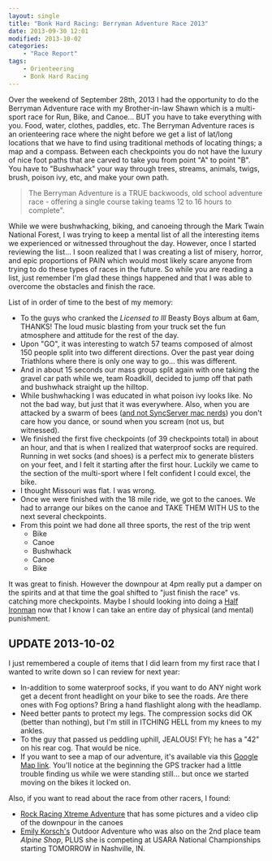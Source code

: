 ```yaml
---
layout: single
title: "Bonk Hard Racing: Berryman Adventure Race 2013"
date: 2013-09-30 12:01
modified: 2013-10-02
categories:
    - "Race Report"
tags:
    - Orienteering
    - Bonk Hard Racing
---
```


Over the weekend of September 28th, 2013 I had the opportunity to do the Berryman Adventure race with my Brother-in-law Shawn which is a multi-sport race for Run, Bike, and Canoe... BUT you have to take everything with you.  Food, water, clothes, paddles, etc.  The Berryman Adventure races is an orienteering race where the night before we get a list of lat/long locations that we have to find using traditional methods of locating things;  a map and a compass.  Between each checkpoints you do not have the luxury of nice foot paths that are carved  to take you from point "A" to point "B".  You have to "Bushwhack" your way through trees, streams, animals, twigs, brush, poison ivy, etc, and make your own path.

> The Berryman Adventure is a TRUE backwoods, old school adventure race - offering a single course taking teams 12 to 16 hours to complete".

While we were bushwhacking, biking, and canoeing through the Mark Twain National Forest, I was trying to keep a mental list of all the interesting items we experienced or witnessed throughout the day.  However, once I started reviewing the list... I soon realized that I was creating a list of misery, horror, and epic proportions of PAIN which would most likely scare anyone from trying to do these types of races in the future.  So while you are reading a list, just remember I'm glad these things happened and that I was able to overcome the obstacles and finish the race.

List of in order of time to the best of my memory:

- To the guys who cranked the *Licensed to Ill* Beasty Boys album at 6am, THANKS!  The loud music blasting from your truck set the fun atmosphere and attitude for the rest of the day.
- Upon "GO", it was interesting to watch 57 teams composed of almost 150 people split into two different directions.  Over the past year doing Triathlons where there is only one way to go... this was different.
- And in about 15 seconds our mass group split again with one taking the gravel car path while we, team Roadkill, decided to jump off that path and bushwhack straight up the hilltop.
- While bushwhacking I was educated in what poison ivy looks like.  No not the bad way, but just that it was everywhere.  Also, when you are attacked by a swarm of bees ([and not SyncServer mac nerds][bees]) you don't care how you dance, or sound when you scream (not us, but witnessed).
- We finished the first five checkpoints (of 39 checkpoints total) in about an hour, and that is when I realized that waterproof socks are required.  Running in wet socks (and shoes) is a perfect mix to generate blisters on your feet, and I felt it starting after the first hour.  Luckily we came to the section of the multi-sport where I felt confident I could excel, the bike.
- I thought Missouri was flat.  I was wrong.
- Once we were finished with the 18 mile ride, we got to the canoes.  We had to arrange our bikes on the canoe and TAKE THEM WITH US to the next several checkpoints.
- From this point we had done all three sports, the rest of the trip went
	*	Bike
	*	Canoe
	*	Bushwhack
	*	Canoe
	*	Bike

It was great to finish.  However the downpour at 4pm really put a damper on the spirits and at that time the goal shifted to "just finish the race" vs. catching more checkpoints.  Maybe I should looking into doing a [Half Ironman][ironman] now that I know I can take an entire day of physical (and mental) punishment.

**UPDATE 2013-10-02**
---

I just remembered a couple of items that I did learn from my first race that I wanted to write down so I can review for next year:

- In-addition to some waterproof socks, if you want to do ANY night work get a decent front headlight on your bike to see the roads.  Are there ones with Fog options?  Bring a hand flashlight along with the headlamp.
- Need better pants to protect my legs.  The compression socks did OK (better than nothing), but I'm still in ITCHING HELL from my knees to my ankles.
- To the guy that passed us peddling uphill, JEALOUS!  FYI; he has a "42" on his rear cog.  That would be nice.
- If you want to see a map of our adventure, it's available via this [Google Map link][BMmaps].  You'll notice at the beginning the GPS tracker had a little trouble finding us while we were standing still... but once we started moving on the bikes it locked on.

Also, if you want to read about the race from other racers, I found:

- [Rock Racing Xtreme Adventure][rock-racing] that has some pictures and a video clip of the downpour in the canoes
- [Emily Korsch's][silkychrome] Outdoor Adventure who was also on the 2nd place team *Alpine Shop*, PLUS she is competing at USARA National Championships starting TOMORROW in Nashville, IN.

[bees]: https://web.archive.org/web/20140105015852/http://support.apple.com/kb/HT1865
[ironman]: http://en.wikipedia.org/wiki/Ironman_Triathlon#Ironman_70.3
[BMmaps]: https://maps.google.com/maps?q=https://dl.dropboxusercontent.com/u/554176/2013Berryman-Adventure.kmz
[rock-racing]: http://rock-racing.blogspot.com/2013/10/berryman-adventure-race-2013.html
[silkychrome]: http://silkychrome.blogspot.com/2013/09/race-report-2013-berryman-adventure.html